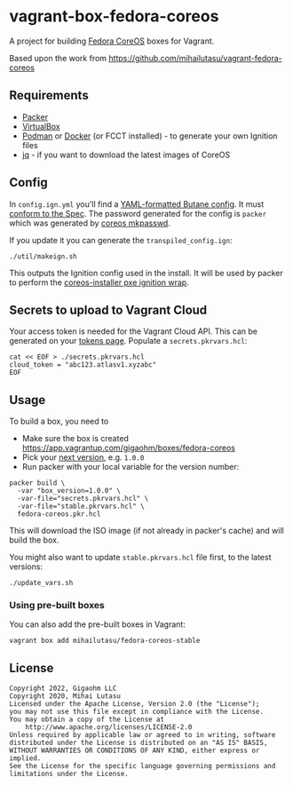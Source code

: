 # vagrant-box-fedora-coreos

A project for building [Fedora CoreOS](https://getfedora.org/en/coreos?stream=stable) boxes for Vagrant.

Based upon the work from https://github.com/mihailutasu/vagrant-fedora-coreos
## Requirements
- [Packer](https://www.packer.io/)
- [VirtualBox](https://www.virtualbox.org)
- [Podman](https://podman.io/) or [Docker](https://www.docker.com/) (or FCCT installed) - to generate your own Ignition files
- [jq](https://stedolan.github.io/jq/) - if you want to download the latest images of CoreOS
## Config

In `config.ign.yml` you'll find a [YAML-formatted Butane config](https://docs.fedoraproject.org/en-US/fedora-coreos/producing-ign/).
It must [conform to the Spec](https://coreos.github.io/butane/specs/).
The password generated for the config is `packer` which was generated by [coreos mkpasswd](https://docs.fedoraproject.org/en-US/fedora-coreos/authentication/#_using_password_authentication).

If you update it you can generate the `transpiled_config.ign`:

```shell
./util/makeign.sh
```

This outputs the Ignition config used in the install. It will be used by packer to perform the [coreos-installer pxe ignition wrap](https://coreos.github.io/coreos-installer/cmd/pxe/#coreos-installer-pxe-ignition-wrap).

## Secrets to upload to Vagrant Cloud

Your access token is needed for the Vagrant Cloud API. This can be generated on your [tokens page](https://app.vagrantup.com/settings/security). Populate a `secrets.pkrvars.hcl`:

```shell
cat << EOF > ./secrets.pkrvars.hcl
cloud_token = "abc123.atlasv1.xyzabc"
EOF
```

## Usage

To build a box, you need to

 - Make sure the box is created https://app.vagrantup.com/gigaohm/boxes/fedora-coreos
 - Pick your [next version](https://guides.rubygems.org/patterns/#semantic-versioning), e.g. `1.0.0`
 - Run packer with your local variable for the version number:

```shell
packer build \
  -var "box_version=1.0.0" \
  -var-file="secrets.pkrvars.hcl" \
  -var-file="stable.pkrvars.hcl" \
  fedora-coreos.pkr.hcl
```

This will download the ISO image (if not already in packer's cache) and will build the box.

You might also want to update `stable.pkrvars.hcl` file first, to the latest versions:

```shell
./update_vars.sh
```

### Using pre-built boxes
You can also add the pre-built boxes in Vagrant:

```shell
vagrant box add mihailutasu/fedora-coreos-stable
```

## License

```text
Copyright 2022, Gigaohm LLC
Copyright 2020, Mihai Lutasu
Licensed under the Apache License, Version 2.0 (the "License");
you may not use this file except in compliance with the License.
You may obtain a copy of the License at
    http://www.apache.org/licenses/LICENSE-2.0
Unless required by applicable law or agreed to in writing, software
distributed under the License is distributed on an "AS IS" BASIS,
WITHOUT WARRANTIES OR CONDITIONS OF ANY KIND, either express or implied.
See the License for the specific language governing permissions and
limitations under the License.
```
